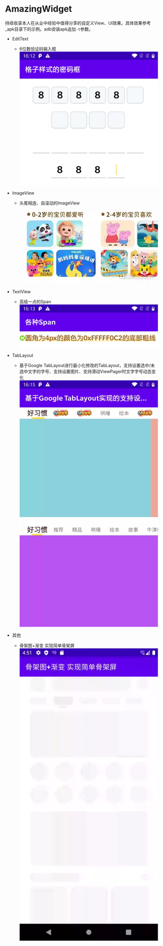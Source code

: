 # AmazingWidget

持续收录本人在从业中经验中值得分享的自定义View、UI效果。具体效果参考_apk目录下的示例。adb安装apk追加`-t`参数。

- EditText
    - 6位数验证码输入框  
      ![password](https://raw.githubusercontent.com/YorekLiu/AmazingWidget/master/_screenshots/password.webp)
    
- ImageView
    - 头尾相连、自滚动的ImageView  
      ![scrollable_ring_image](https://raw.githubusercontent.com/YorekLiu/AmazingWidget/master/_screenshots/scrollable_ring_image.webp)
    
- TextView
    - 高级一点的Span  
      ![span](https://raw.githubusercontent.com/YorekLiu/AmazingWidget/master/_screenshots/span.webp)
    
- TabLayout
    - 基于Google TabLayout进行最小化修改的TabLayout，支持设置选中/未选中文字的字号、支持设置图片、支持滑动ViewPager时文字字号动态变化  
      ![image_tab_layout](https://raw.githubusercontent.com/YorekLiu/AmazingWidget/master/_screenshots/image_tab_layout.webp)
      
- 其他  
    - 骨架图+渐变 实现简单骨架屏  
      ![simple_skeleton](https://raw.githubusercontent.com/YorekLiu/AmazingWidget/master/_screenshots/simple_skeleton.webp)